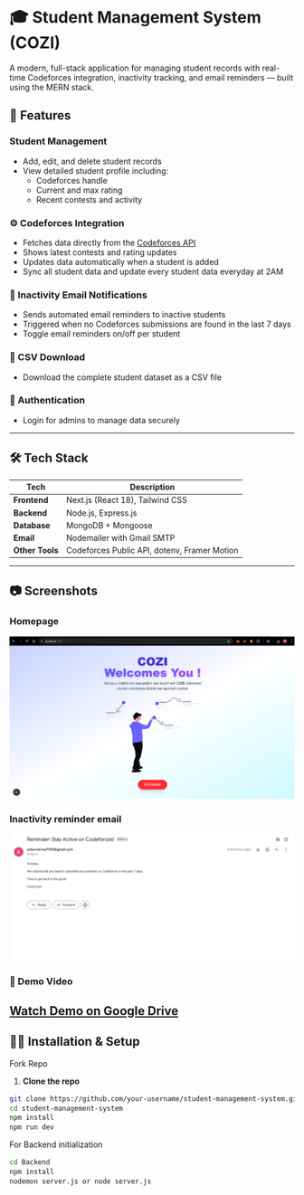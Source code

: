 # 🎓 Student Management System (COZI)

A modern, full-stack application for managing student records with real-time Codeforces integration, inactivity tracking, and email reminders — built using the MERN stack.

## 📌 Features

###  Student Management
- Add, edit, and delete student records
- View detailed student profile including:
  - Codeforces handle
  - Current and max rating
  - Recent contests and activity

### ⚙️ Codeforces Integration
- Fetches data directly from the [Codeforces API](https://codeforces.com/api/)
- Shows latest contests and rating updates
- Updates data automatically when a student is added
- Sync all student data and update every student data everyday at 2AM

### 📧 Inactivity Email Notifications
- Sends automated email reminders to inactive students
- Triggered when no Codeforces submissions are found in the last 7 days
- Toggle email reminders on/off per student

### 📂 CSV Download
- Download the complete student dataset as a CSV file

### 🔐 Authentication 
- Login for admins to manage data securely

---

## 🛠️ Tech Stack

| Tech | Description |
|------|-------------|
| **Frontend** | Next.js (React 18), Tailwind CSS |
| **Backend** | Node.js, Express.js |
| **Database** | MongoDB + Mongoose |
| **Email** | Nodemailer with Gmail SMTP |
| **Other Tools** | Codeforces Public API, dotenv, Framer Motion |

---

## 📷 Screenshots

### Homepage
![Homepage](./Screenshot%202025-06-16%20180818.png)
### Inactivity reminder email
![Reminder email](./remainder-email.png)

### 🔗 Demo Video

[Watch Demo on Google Drive](https://drive.google.com/file/d/1lXPL-d4eVjnBplSMPz_VNweTDuj70a1X/view?usp=sharing)
---

## 🧑‍💻 Installation & Setup
 Fork Repo
1. **Clone the repo**
```bash
git clone https://github.com/your-username/student-management-system.git
cd student-management-system
npm install 
npm run dev
```
For Backend initialization
```bash
cd Backend
npm install
nodemon server.js or node server.js
```



